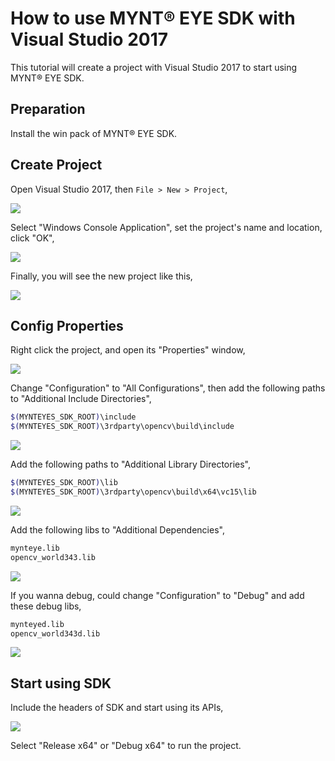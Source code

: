 # How to use MYNT® EYE SDK with Visual Studio 2017

This tutorial will create a project with Visual Studio 2017 to start using MYNT® EYE SDK.

## Preparation

Install the win pack of MYNT® EYE SDK.

## Create Project

Open Visual Studio 2017, then `File > New > Project`,

![](images/1_new_pro.png)

Select "Windows Console Application", set the project's name and location, click "OK",

![](images/2_new_pro.png)

Finally, you will see the new project like this,

![](images/3_new_pro.png)

## Config Properties

Right click the project, and open its "Properties" window,

![](images/4_config.png)

Change "Configuration" to "All Configurations", then add the following paths to "Additional Include Directories",

```bash
$(MYNTEYES_SDK_ROOT)\include
$(MYNTEYES_SDK_ROOT)\3rdparty\opencv\build\include
```

![](images/5_config_include.png)

Add the following paths to "Additional Library Directories",

```bash
$(MYNTEYES_SDK_ROOT)\lib
$(MYNTEYES_SDK_ROOT)\3rdparty\opencv\build\x64\vc15\lib
```

![](images/6_config_lib_dir.png)


Add the following libs to "Additional Dependencies",

```bash
mynteye.lib
opencv_world343.lib
```

![](images/7_config_lib.png)

If you wanna debug, could change "Configuration" to "Debug" and add these debug libs,

```bash
mynteyed.lib
opencv_world343d.lib
```

![](images/8_config_debug_lib.png)

## Start using SDK

Include the headers of SDK and start using its APIs,

![](images/9_run_x64.png)

Select "Release x64" or "Debug x64" to run the project.

<!--  
![](images/10_path.png)
-->
